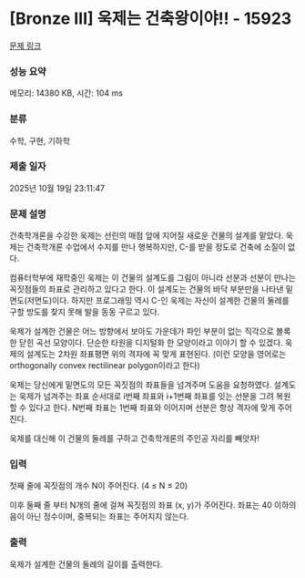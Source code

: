 # [Bronze III] 욱제는 건축왕이야!! - 15923 

[문제 링크](https://www.acmicpc.net/problem/15923) 

### 성능 요약

메모리: 14380 KB, 시간: 104 ms

### 분류

수학, 구현, 기하학

### 제출 일자

2025년 10월 19일 23:11:47

### 문제 설명

<p>건축학개론을 수강한 욱제는 선린의 매점 앞에 지어질 새로운 건물의 설계를 맡았다. 욱제는 건축학개론 수업에서 수지를 만나 행복하지만, C-를 받을 정도로 건축에 소질이 없다.</p>

<p>컴퓨터학부에 재학중인 욱제는 이 건물의 설계도를 그림이 아니라 선분과 선분이 만나는 꼭짓점들의 좌표로 관리하고 있다고 한다. 이 설계도는 건물의 바닥 부분만을 나타낸 밑면도(저면도)이다. 하지만 프로그래밍 역시 C-인 욱제는 자신이 설계한 건물의 둘레를 구할 방도를 찾지 못해 발을 동동 구르고 있다.</p>

<p>욱제가 설계한 건물은 어느 방향에서 보아도 가운데가 파인 부분이 없는 직각으로 볼록한 닫힌 곡선 모양이다. 단순한 타원을 디지털화 한 모양이라고 이야기 할 수 있겠다. 욱제의 설계도는 2차원 좌표평면 위의 격자에 꼭 맞게 표현된다. (이런 모양을 영어로는 orthogonally convex rectilinear polygon이라고 한다)</p>

<p>욱제는 당신에게 밑면도의 모든 꼭짓점의 좌표들을 넘겨주며 도움을 요청하였다. 설계도는 욱제가 넘겨주는 좌표 순서대로 i번째 좌표와 i+1번째 좌표를 잇는 선분을 그려 복원할 수 있다고 한다. N번째 좌표는 1번째 좌표와 이어지며 선분은 항상 격자에 맞게 주어진다.</p>

<p>욱제를 대신해 이 건물의 둘레를 구하고 건축학개론의 주인공 자리를 빼앗자!</p>

### 입력 

 <p>첫째 줄에 꼭짓점의 개수 N이 주어진다. (4 ≤ N ≤ 20)</p>

<p>이후 둘째 줄 부터 N개의 줄에 걸쳐 꼭짓점의 좌표 (x, y)가 주어진다. 좌표는 40 이하의 음이 아닌 정수이며, 중복되는 좌표는 주어지지 않는다.</p>

### 출력 

 <p>욱제가 설계한 건물의 둘레의 길이를 출력한다.</p>

